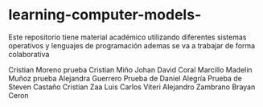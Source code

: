 # learning-computer-models-
Este repositorio tiene material académico utilizando diferentes sistemas operativos y lenguajes de programación 
ademas se va a trabajar de forma colaborativa 


Cristian Moreno
prueba Cristian Miño
Johan David Coral Marcillo
Madelin Muñoz
prueba Alejandra Guerrero
Prueba de Daniel Alegría
Prueba de Steven Castaño
Cristian Zaa
Luis Carlos Viteri
Alejandro Zambrano 
Brayan Ceron

